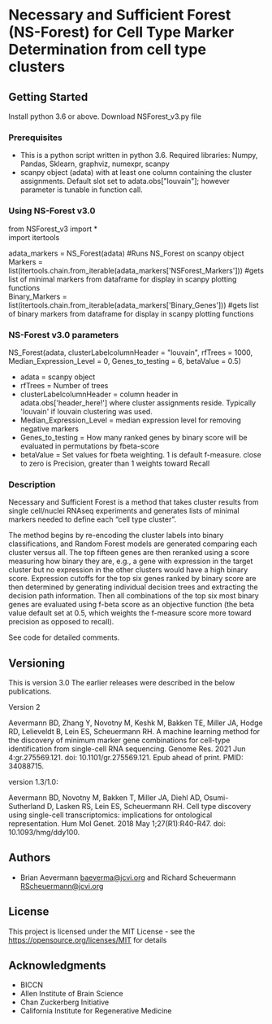 # Necessary and Sufficient Forest (NS-Forest) for Cell Type Marker Determination from cell type clusters

## Getting Started

Install python 3.6 or above. Download NSForest_v3.py file


### Prerequisites

* This is a python script written in python 3.6. Required libraries: Numpy, Pandas, Sklearn, graphviz, numexpr, scanpy
* scanpy object (adata) with at least one column containing the cluster assignments. Default slot set to adata.obs["louvain"]; however parameter is tunable in function call.

### Using NS-Forest v3.0

from NSForest_v3 import * <br />
import itertools<br />

adata_markers = NS_Forest(adata) #Runs NS_Forest on scanpy object <br />
Markers = list(itertools.chain.from_iterable(adata_markers['NSForest_Markers'])) #gets list of minimal markers from dataframe for display in scanpy plotting functions <br />
Binary_Markers = list(itertools.chain.from_iterable(adata_markers['Binary_Genes'])) #gets list of binary markers from dataframe for display in scanpy plotting functions <br />

### NS-Forest v3.0 parameters

NS_Forest(adata, clusterLabelcolumnHeader = "louvain", rfTrees = 1000, Median_Expression_Level = 0, Genes_to_testing = 6, betaValue = 0.5)
* adata = scanpy object
* rfTrees = Number of trees
* clusterLabelcolumnHeader = column header in adata.obs['header_here!'] where cluster assignments reside. Typically 'louvain' if louvain clustering was used.
* Median_Expression_Level = median expression level for removing negative markers
* Genes_to_testing = How many ranked genes by binary score will be evaluated in permutations by fbeta-score 
* betaValue = Set values for fbeta weighting. 1 is default f-measure. close to zero is Precision, greater than 1 weights toward Recall


### Description

Necessary and Sufficient Forest is a method that takes cluster results from single cell/nuclei RNAseq experiments 
and generates lists of minimal markers needed to define each “cell type cluster”. 
 
The method begins by re-encoding the cluster labels into binary classifications, and Random Forest models are generated comparing each 
cluster versus all. The top fifteen genes are then reranked using a score measuring how binary they are, e.g., a gene with expression in
the target cluster but no expression in the other clusters would have a high binary score. Expression cutoffs for the top six genes ranked
by binary score are then determined by generating individual decision trees and extracting the decision path information. Then all combinations 
of the top six most binary genes are evaluated using f-beta score as an objective function (the beta value default set at 0.5, which weights the 
f-measure score more toward precision as opposed to recall). 


See code for detailed comments. 


## Versioning

This is version 3.0 The earlier releases were described in the below publications.  

Version 2

Aevermann BD, Zhang Y, Novotny M, Keshk M, Bakken TE, Miller JA, Hodge RD, Lelieveldt B, Lein ES, Scheuermann RH. A machine learning method for the discovery of minimum marker gene combinations for cell-type identification from single-cell RNA sequencing. Genome Res. 2021 Jun 4:gr.275569.121. doi: 10.1101/gr.275569.121. Epub ahead of print. PMID: 34088715.

version 1.3/1.0:

Aevermann BD, Novotny M, Bakken T, Miller JA, Diehl AD, Osumi-Sutherland D, Lasken RS, Lein ES, Scheuermann RH.
Cell type discovery using single-cell transcriptomics: implications for ontological representation. 
Hum Mol Genet. 2018 May 1;27(R1):R40-R47. doi: 10.1093/hmg/ddy100.


## Authors

* Brian Aevermann baeverma@jcvi.org and Richard Scheuermann RScheuermann@jcvi.org


## License

This project is licensed under the MIT License - see the https://opensource.org/licenses/MIT for details

## Acknowledgments

* BICCN
* Allen Institute of Brain Science
* Chan Zuckerberg Initiative 
* California Institute for Regenerative Medicine 

